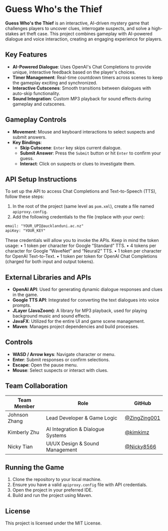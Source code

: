 # Guess Who's the Thief

**Guess Who's the Thief** is an interactive, AI-driven mystery game that challenges players to uncover clues, interrogate suspects, and solve a high-stakes art theft case. This project combines gameplay with AI-powered dialogue and voice interaction, creating an engaging experience for players.

## Key Features
- **AI-Powered Dialogue**: Uses OpenAI's Chat Completions to provide unique, interactive feedback based on the player's choices.
- **Timer Management**: Real-time countdown timers across scenes to keep the gameplay exciting and synchronized.
- **Interactive Cutscenes**: Smooth transitions between dialogues with auto-skip functionality.
- **Sound Integration**: Custom MP3 playback for sound effects during gameplay and cutscenes.

## Gameplay Controls
- **Movement**: Mouse and keyboard interactions to select suspects and submit answers.
- **Key Bindings**:
  - **Skip Cutscene**: `Enter` key skips current dialogue.
  - **Submit Answer**: Press the `Submit` button or hit `Enter` to confirm your guess.
  - **Interact**: Click on suspects or clues to investigate them.

## API Setup Instructions
To set up the API to access Chat Completions and Text-to-Speech (TTS), follow these steps:

1. In the root of the project (same level as `pom.xml`), create a file named `apiproxy.config`.
2. Add the following credentials to the file (replace with your own):

```txt
email: "YOUR_UPI@aucklanduni.ac.nz"
apiKey: "YOUR_KEY"
```
These credentials will allow you to invoke the APIs. Keep in mind the token usage:
	•	1 token per character for Google “Standard” TTS.
	•	4 tokens per character for Google “WaveNet” and “Neural2” TTS.
	•	1 token per character for OpenAI Text-to-Text.
	•	1 token per token for OpenAI Chat Completions (charged for both input and output tokens).

## External Libraries and APIs

- **OpenAI API**: Used for generating dynamic dialogue responses and clues in the game.
- **Google TTS API**: Integrated for converting the text dialogues into voice prompts.
- **JLayer (JavaZoom)**: A library for MP3 playback, used for playing background music and sound effects.
- **JavaFX**: Utilized for the entire UI and game scene management.
- **Maven**: Manages project dependencies and build processes.
## Controls

- **WASD / Arrow keys**: Navigate character or menu.
- **Enter**: Submit responses or confirm selections.
- **Escape**: Open the pause menu.
- **Mouse**: Select suspects or interact with clues.

## Team Collaboration

| Team Member     | Role                             | GitHub                                          |
| --------------- | -------------------------------- | ----------------------------------------------- |
| Johnson Zhang     | Lead Developer & Game Logic      | [@ZingZing001](https://github.com/ZingZing001) |
| Kimberly Zhu        | AI Integration & Dialogue Systems | [@kimkimz](https://github.com/kimkimz)|
| Nicky Tian   | UI/UX Design & Sound Management  | [@Nicky8566](https://github.com/nicky8566)|

## Running the Game

1. Clone the repository to your local machine.
2. Ensure you have a valid `apiproxy.config` file with API credentials.
3. Open the project in your preferred IDE.
4. Build and run the project using Maven.

## License
This project is licensed under the MIT License.
